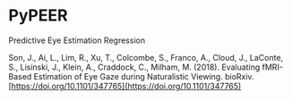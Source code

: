 # PyPEER
Predictive Eye Estimation Regression

Son, J., Ai, L., Lim, R., Xu, T., Colcombe, S., Franco, A., Cloud, J., LaConte, S., Lisinski, J., Klein, A., Craddock, C., Milham, M. (2018). Evaluating fMRI-Based Estimation of Eye Gaze during Naturalistic Viewing. bioRxiv. [https://doi.org/10.1101/347765](https://doi.org/10.1101/347765)
